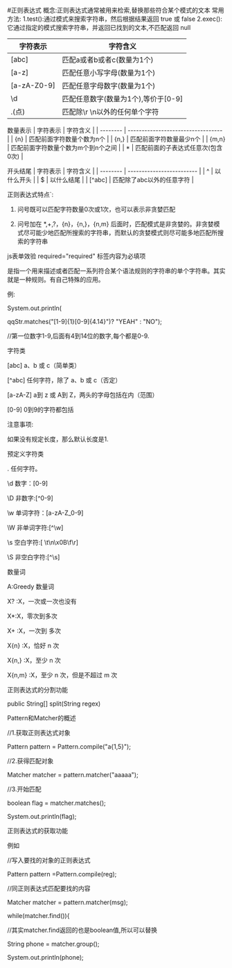 #正则表达式
概念:正则表达式通常被用来检索,替换那些符合某个模式的文本
常用方法:
1.test():通过模式来搜索字符串，然后根据结果返回 true 或 false
2.exec():它通过指定的模式搜索字符串，并返回已找到的文本,不匹配返回 null

| 字符表示 | 字符含义 |
| ----------- | ----------------------------------- |
| [abc] | 匹配a或者b或者c(数量为1个) |
| [a-z] | 匹配任意小写字母(数量为1个) |
| [a-zA-Z0-9] | 匹配任意字母数字(数量为1个)
| \d | 匹配任意数字(数量为1个),等价于[0-9] |
| .(点) | 匹配除\r \n以外的任何单个字符 |
数量表示
| 字符表示 | 字符含义 |
| -------- | ---------------------------------- |
| {n} | 匹配前面字符数量个数为n个 |
| {n,} | 匹配前面字符数量最少n个 |
| {m,n} | 匹配前面字符数量个数为m个到n个之间 |
| * | 匹配前面的子表达式任意次(包含0次) |

开头结尾
| 字符表示 | 字符含义 |
| -------- | ------------------------- |
| ^ | 以什么开头 |
| $ | 以什么结尾 |
| [^abc] | 匹配除了abc以外的任意字符 |

  

正则表达式特点`:

1. 问号既可以匹配字符数量0次或1次，也可以表示非贪婪匹配

2. 问号加在 *,+,?，{n}，{n,}，{n,m} 后面时，匹配模式是非贪婪的。非贪婪模式尽可能少地匹配所搜索的字符串，而默认的贪婪模式则尽可能多地匹配所搜索的字符串

  

js表单效验 required="required" 标签内容为必填项

是指一个用来描述或者匹配一系列符合某个语法规则的字符串的单个字符串。其实就是一种规则。有自己特殊的应用。

例:

System.out.println(

qqStr.matches("[1-9]{1}[0-9]{4.14}")? "YEAH" : "NO");

//第一位数字1-9,后面有4到14位的数字,每个都是0-9.

字符类

[abc] a、b 或 c（简单类）

[^abc] 任何字符，除了 a、b 或 c（否定）

[a-zA-Z] a到 z 或 A到 Z，两头的字母包括在内（范围）

[0-9] 0到9的字符都包括

注意事项:

如果没有规定长度，那么默认长度是1.

  

预定义字符类

. 任何字符。

\d 数字：[0-9]

\D 非数字:[^0-9]

\w 单词字符：[a-zA-Z_0-9]

\W 非单词字符:[^\w]

\s 空白字符:[ \t\n\x0B\f\r]

\S 非空白字符:[^\s]

  

数量词

A:Greedy 数量词

X? :X，一次或一次也没有

X*:X，零次到多次

X+ :X，一次到 多次

X{n} :X，恰好 n 次

X{n,} :X，至少 n 次

X{n,m} :X，至少 n 次，但是不超过 m 次

  

正则表达式的分割功能

public String[] split(String regex)

  

Pattern和Matcher的概述

//1.获取正则表达式对象

Pattern pattern = Pattern.compile("a{1,5}");

//2.获得匹配对象

Matcher matcher = pattern.matcher("aaaaa");

//3.开始匹配

boolean flag = matcher.matches();

System.out.println(flag);

  

正则表达式的获取功能

例如

//写入要找的对象的正则表达式

Pattern pattern =Pattern.compile(reg);

//同正则表达式匹配要找的内容

Matcher matcher = pattern.matcher(msg);

  

while(matcher.find()){

//其实matcher.find返回的也是boolean值,所以可以替换

String phone = matcher.group();

System.out.println(phone);